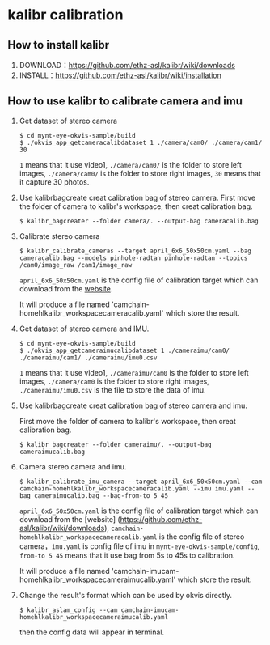 # kalibr calibration

## How to install kalibr

1. DOWNLOAD：https://github.com/ethz-asl/kalibr/wiki/downloads
2. INSTALL：https://github.com/ethz-asl/kalibr/wiki/installation

## How to use kalibr to calibrate camera and imu

1. Get dataset of stereo camera

    ```
    $ cd mynt-eye-okvis-sample/build
    $ ./okvis_app_getcameracalibdataset 1 ./camera/cam0/ ./camera/cam1/ 30
    ```

    `1` means that it use video1, `./camera/cam0/` is the folder to store left images, `./camera/cam0/` is the folder to store right images, `30` means that it capture 30 photos.

2. Use kalibrbagcreate creat calibration bag of stereo camera.
First move the folder of camera to kalibr's workspace, then creat calibration bag.

    ```
    $ kalibr_bagcreater --folder camera/. --output-bag cameracalib.bag
    ```

3. Calibrate stereo camera

    ```
    $ kalibr_calibrate_cameras --target april_6x6_50x50cm.yaml --bag cameracalib.bag --models pinhole-radtan pinhole-radtan --topics /cam0/image_raw /cam1/image_raw
    ```

    `april_6x6_50x50cm.yaml` is the config file of calibration target which can download from the [website](https://github.com/ethz-asl/kalibr/wiki/downloads).

    It will produce a file named 'camchain-homehlkalibr_workspacecameracalib.yaml' which store the result.

4. Get dataset of stereo camera and IMU.

    ```
    $ cd mynt-eye-okvis-sample/build
    $ ./okvis_app_getcameraimucalibdataset 1 ./cameraimu/cam0/ ./cameraimu/cam1/ ./cameraimu/imu0.csv
    ```

    `1` means that it use video1, `./cameraimu/cam0` is the folder to store left images, `./camera/cam0` is the folder to store right images, `./cameraimu/imu0.csv` is the file to store the data of imu.

5. Use kalibrbagcreate creat calibration bag of stereo camera and imu.

    First move the folder of camera to kalibr's workspace, then creat calibration bag.

    ```
    $ kalibr_bagcreater --folder cameraimu/. --output-bag cameraimucalib.bag
    ```

6. Camera stereo camera and imu.

    ```
    $ kalibr_calibrate_imu_camera --target april_6x6_50x50cm.yaml --cam camchain-homehlkalibr_workspacecameracalib.yaml --imu imu.yaml --bag cameraimucalib.bag --bag-from-to 5 45
    ```

    `april_6x6_50x50cm.yaml` is the config file of calibration target which can download from the [website] (https://github.com/ethz-asl/kalibr/wiki/downloads), `camchain-homehlkalibr_workspacecameracalib.yaml` is the config file of stereo camera，`imu.yaml` is config file of imu in `mynt-eye-okvis-sample/config`, `from-to 5 45` means that it use bag from 5s to 45s to calibration.

    It will produce a file named 'camchain-imucam-homehlkalibr_workspacecameraimucalib.yaml' which store the result.

7. Change the result's format which can be used by okvis directly.

    ```
    $ kalibr_aslam_config --cam camchain-imucam-homehlkalibr_workspacecameraimucalib.yaml
    ```

    then the config data will appear in terminal.
